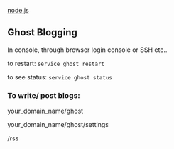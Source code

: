 [node.js](node.md)


## Ghost Blogging

In console, through browser login console or SSH etc..

to restart: `service ghost restart`

to see status: `service ghost status`


### To write/ post blogs:

your_domain_name/ghost

your_domain_name/ghost/settings

/rss
